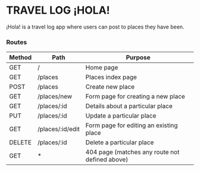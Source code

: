 # TRAVEL LOG ¡HOLA!

¡Hola! is a travel log app where users can post to places they have been.

### Routes
| Method    |                      Path |                                          Purpose |
|-----------|---------------------------|--------------------------------------------------|
| GET       |                      /    |                                         Home page|
| GET       |               /places     |                                 Places index page|
| POST      |                 /places   |                                 Create new place |
| GET       | /places/new               | Form page for creating a new place               |
| GET       | /places/:id               | Details about a particular place                 |
| PUT       | /places/:id               | Update a particular place                        |
| GET       | /places/:id/edit          | Form page for editing an existing place          |
|DELETE     | /places/:id               | Delete a particular place                        |
| GET       | *                         | 404 page (matches any route not defined above)   |